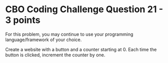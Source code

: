 # CBO Coding Challenge Question 21 - 3 points

For this problem, you may continue to use your programming language/framework of your choice.

Create a website with a button and a counter starting at 0. Each time the button is clicked, increment the counter by one.
